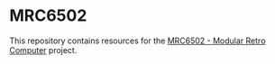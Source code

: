 # MRC6502
This repository contains resources for the [MRC6502 - Modular Retro Computer](https://hackaday.io/project/183623) project.
